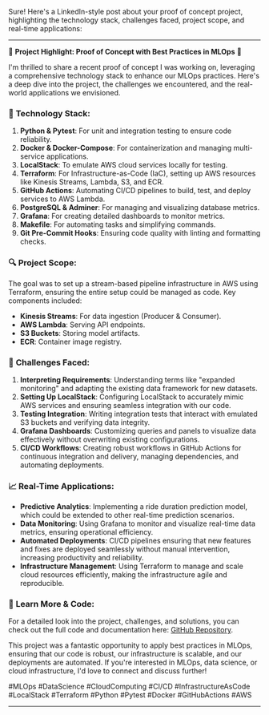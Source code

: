 Sure! Here's a LinkedIn-style post about your proof of concept project, highlighting the technology stack, challenges faced, project scope, and real-time applications:

---

🚀 **Project Highlight: Proof of Concept with Best Practices in MLOps** 🚀

I'm thrilled to share a recent proof of concept I was working on, leveraging a comprehensive technology stack to enhance our MLOps practices. Here's a deep dive into the project, the challenges we encountered, and the real-world applications we envisioned.

### 🔧 **Technology Stack:**
1. **Python & Pytest**: For unit and integration testing to ensure code reliability.
2. **Docker & Docker-Compose**: For containerization and managing multi-service applications.
3. **LocalStack**: To emulate AWS cloud services locally for testing.
4. **Terraform**: For Infrastructure-as-Code (IaC), setting up AWS resources like Kinesis Streams, Lambda, S3, and ECR.
5. **GitHub Actions**: Automating CI/CD pipelines to build, test, and deploy services to AWS Lambda.
6. **PostgreSQL & Adminer**: For managing and visualizing database metrics.
7. **Grafana**: For creating detailed dashboards to monitor metrics.
8. **Makefile**: For automating tasks and simplifying commands.
9. **Git Pre-Commit Hooks**: Ensuring code quality with linting and formatting checks.

### 🔍 **Project Scope:**
The goal was to set up a stream-based pipeline infrastructure in AWS using Terraform, ensuring the entire setup could be managed as code. Key components included:
- **Kinesis Streams**: For data ingestion (Producer & Consumer).
- **AWS Lambda**: Serving API endpoints.
- **S3 Buckets**: Storing model artifacts.
- **ECR**: Container image registry.

### 🌟 **Challenges Faced:**
1. **Interpreting Requirements**: Understanding terms like "expanded monitoring" and adapting the existing data framework for new datasets.
2. **Setting Up LocalStack**: Configuring LocalStack to accurately mimic AWS services and ensuring seamless integration with our code.
3. **Testing Integration**: Writing integration tests that interact with emulated S3 buckets and verifying data integrity.
4. **Grafana Dashboards**: Customizing queries and panels to visualize data effectively without overwriting existing configurations.
5. **CI/CD Workflows**: Creating robust workflows in GitHub Actions for continuous integration and delivery, managing dependencies, and automating deployments.

### 📈 **Real-Time Applications:**
- **Predictive Analytics**: Implementing a ride duration prediction model, which could be extended to other real-time prediction scenarios.
- **Data Monitoring**: Using Grafana to monitor and visualize real-time data metrics, ensuring operational efficiency.
- **Automated Deployments**: CI/CD pipelines ensuring that new features and fixes are deployed seamlessly without manual intervention, increasing productivity and reliability.
- **Infrastructure Management**: Using Terraform to manage and scale cloud resources efficiently, making the infrastructure agile and reproducible.

### 🔗 **Learn More & Code:**
For a detailed look into the project, challenges, and solutions, you can check out the full code and documentation here: [GitHub Repository](https://github.com/s100rab/s100rab_MLOps_DataTalks_zoomcamp/tree/main/06_best_practices_v2).

This project was a fantastic opportunity to apply best practices in MLOps, ensuring that our code is robust, our infrastructure is scalable, and our deployments are automated. If you're interested in MLOps, data science, or cloud infrastructure, I'd love to connect and discuss further!

#MLOps #DataScience #CloudComputing #CI/CD #InfrastructureAsCode #LocalStack #Terraform #Python #Pytest #Docker #GitHubActions #AWS

---
